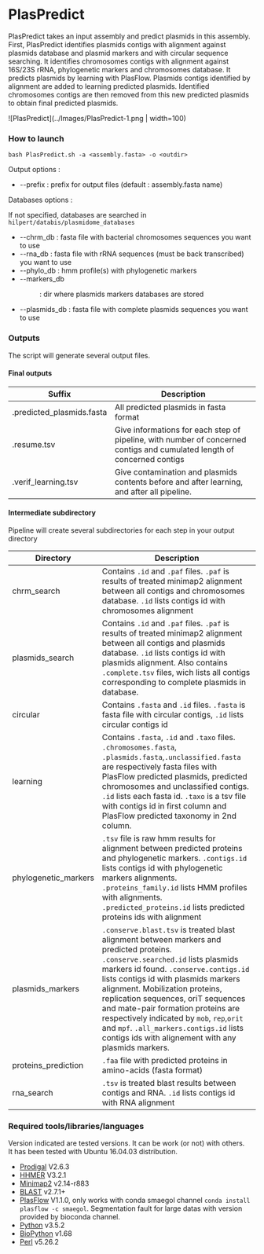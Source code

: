 # PlasPredict 

PlasPredict takes an input assembly and predict plasmids in this assembly.   
First, PlasPredict identifies plasmids contigs with alignment against plasmids database and plasmid markers and with circular sequence searching. It identifies chromosomes contigs with alignment against 16S/23S rRNA, phylogenetic markers and chromosomes database. It predicts plasmids by learning with PlasFlow. 
Plasmids contigs identified by alignment are added to learning predicted plasmids. Identified chromosomes contigs are then removed from this new predicted plasmids to obtain final predicted plasmids. 

![PlasPredict](../Images/PlasPredict-1.png | width=100)

### How to launch 

```bash PlasPredict.sh -a <assembly.fasta> -o <outdir>```

Output options : 
* --prefix <prefix> : prefix for output files (default : assembly.fasta name) 

Databases options : 

If not specified, databases are searched in `hilpert/databis/plasmidome_databases`
* --chrm_db <fasta> : fasta file with bacterial chromosomes sequences you want to use 
* --rna_db <fasta> : fasta file with rRNA sequences (must be back transcribed) you want to use
* --phylo_db <hmm> : hmm profile(s) with phylogenetic markers
* --markers_db <dir> : dir where plasmids markers databases are stored
* --plasmids_db <fasta> : fasta file with complete plasmids sequences you want to use

### Outputs 

The script will generate several output files. 

#### Final outputs

| Suffix | Description | 
|---------|------------|
|.predicted_plasmids.fasta|All predicted plasmids in fasta format| 
|.resume.tsv|Give informations for each step of pipeline, with number of concerned contigs and cumulated length of concerned contigs| 
|.verif_learning.tsv|Give contamination and plasmids contents before and after learning, and after all pipeline.| 

#### Intermediate subdirectory
Pipeline will create several subdirectories for each step in your output directory  

| Directory | Description | 
|---------|------------|
|chrm_search|Contains `.id` and `.paf` files. `.paf` is results of treated minimap2 alignment between all contigs and chromosomes database. `.id` lists contigs id with chromosomes alignment| 
|plasmids_search|Contains `.id` and `.paf` files. `.paf` is results of treated minimap2 alignment between all contigs and plasmids database. `.id` lists contigs id with plasmids alignment. Also contains `.complete.tsv` files, wich lists all contigs corresponding to complete plasmids in database.|
|circular|Contains `.fasta` and `.id` files. `.fasta` is fasta file with circular contigs, `.id` lists circular contigs id|  
|learning|Contains `.fasta`, `.id` and `.taxo` files. `.chromosomes.fasta`, `.plasmids.fasta`,`.unclassified.fasta` are respectively fasta files with PlasFlow predicted plasmids, predicted chromosomes and unclassified contigs. `.id` lists each fasta id. `.taxo` is a tsv file with contigs id in first column and PlasFlow predicted taxonomy in 2nd column.|
|phylogenetic_markers|`.tsv` file is raw hmm results for alignment between predicted proteins and phylogenetic markers. `.contigs.id` lists contigs id with phylogenetic markers alignments. `.proteins_family.id` lists HMM profiles with alignments. `.predicted_proteins.id` lists predicted proteins ids with alignment| 
|plasmids_markers|`.conserve.blast.tsv` is treated blast alignment between markers and predicted proteins. `.conserve.searched.id` lists plasmids markers id found. `.conserve.contigs.id` lists contigs id with plasmids markers alignment. Mobilization proteins, replication sequences, oriT sequences and mate-pair formation proteins are respectively indicated by `mob`, `rep`,`orit` and `mpf`. `.all_markers.contigs.id` lists contigs ids with alignement with any plasmids markers.| 
|proteins_prediction|`.faa` file with predicted proteins in amino-acids (fasta format)| 
|rna_search|`.tsv` is treated blast results between contigs and RNA. `.id` lists contigs id with RNA alignment|    


### Required tools/libraries/languages
Version indicated are tested versions. It can be work (or not) with others.  
It has been tested with Ubuntu 16.04.03 distribution.  
* [Prodigal](https://github.com/hyattpd/Prodigal) V2.6.3 
* [HHMER](http://hmmer.org/) V3.2.1
* [Minimap2](https://github.com/lh3/minimap2) v2.14-r883
* [BLAST](https://blast.ncbi.nlm.nih.gov/Blast.cgi?CMD=Web&PAGE_TYPE=BlastDocs&DOC_TYPE=Download) v2.7.1+
* [PlasFlow](https://github.com/smaegol/PlasFlow) V1.1.0, only works with conda smaegol channel `conda install plasflow -c smaegol`. Segmentation fault for large datas with version provided by bioconda channel. 
* [Python](https://www.python.org/download/releases/3.0/) v3.5.2
* [BioPython](https://biopython.org/) v1.68
* [Perl](https://www.perl.org/) v5.26.2








